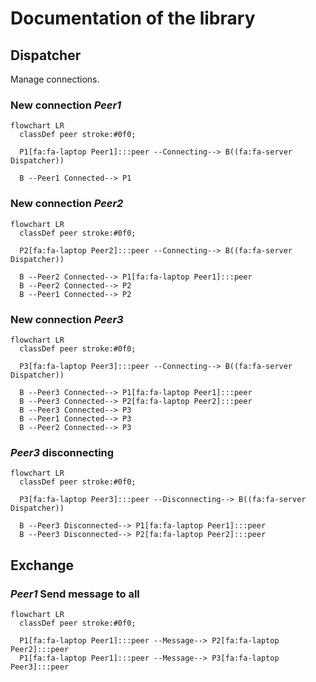 # Documentation of the library

## Dispatcher
Manage connections.


### New connection *Peer1*
```mermaid
flowchart LR
  classDef peer stroke:#0f0;
  
  P1[fa:fa-laptop Peer1]:::peer --Connecting--> B((fa:fa-server Dispatcher))
  
  B --Peer1 Connected--> P1
```

### New connection *Peer2*
```mermaid
flowchart LR
  classDef peer stroke:#0f0;
  
  P2[fa:fa-laptop Peer2]:::peer --Connecting--> B((fa:fa-server Dispatcher))
  
  B --Peer2 Connected--> P1[fa:fa-laptop Peer1]:::peer
  B --Peer2 Connected--> P2
  B --Peer1 Connected--> P2
```

### New connection *Peer3*
```mermaid
flowchart LR
  classDef peer stroke:#0f0;
  
  P3[fa:fa-laptop Peer3]:::peer --Connecting--> B((fa:fa-server Dispatcher))
  
  B --Peer3 Connected--> P1[fa:fa-laptop Peer1]:::peer
  B --Peer3 Connected--> P2[fa:fa-laptop Peer2]:::peer
  B --Peer3 Connected--> P3
  B --Peer1 Connected--> P3
  B --Peer2 Connected--> P3
```

### *Peer3* disconnecting
```mermaid
flowchart LR
  classDef peer stroke:#0f0;
  
  P3[fa:fa-laptop Peer3]:::peer --Disconnecting--> B((fa:fa-server Dispatcher))
  
  B --Peer3 Disconnected--> P1[fa:fa-laptop Peer1]:::peer
  B --Peer3 Disconnected--> P2[fa:fa-laptop Peer2]:::peer
```

## Exchange

### *Peer1* Send message to all
```mermaid
flowchart LR
  classDef peer stroke:#0f0;
  
  P1[fa:fa-laptop Peer1]:::peer --Message--> P2[fa:fa-laptop Peer2]:::peer
  P1[fa:fa-laptop Peer1]:::peer --Message--> P3[fa:fa-laptop Peer3]:::peer
```
